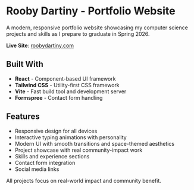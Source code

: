 # Rooby Dartiny - Portfolio Website

A modern, responsive portfolio website showcasing my computer science projects and skills as I prepare to graduate in Spring 2026.

**Live Site**: [roobydartiny.com](https://roobydartiny.com)

## Built With
- **React** - Component-based UI framework
- **Tailwind CSS** - Utility-first CSS framework
- **Vite** - Fast build tool and development server
- **Formspree** - Contact form handling

## Features
- Responsive design for all devices
- Interactive typing animations with personality
- Modern UI with smooth transitions and space-themed aesthetics
- Project showcase with real community-impact work
- Skills and experience sections
- Contact form integration
- Social media links

All projects focus on real-world impact and community benefit.
